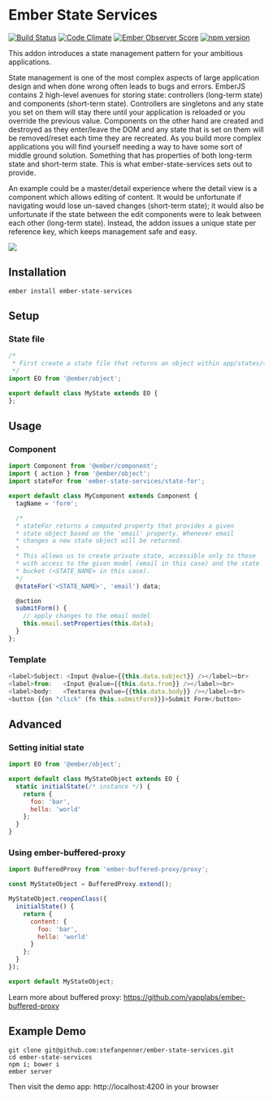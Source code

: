 # Ember State Services

[![Build Status](https://travis-ci.org/stefanpenner/ember-state-services.svg?branch=master)](https://travis-ci.org/stefanpenner/ember-state-services)
[![Code Climate](https://codeclimate.com/github/stefanpenner/ember-state-services/badges/gpa.svg)](https://codeclimate.com/github/stefanpenner/ember-state-services)
[![Ember Observer Score](http://emberobserver.com/badges/ember-state-services.svg)](http://emberobserver.com/addons/ember-state-services)
[![npm version](https://badge.fury.io/js/ember-state-services.svg)](http://badge.fury.io/js/ember-state-services)

This addon introduces a state management pattern for your ambitious applications.

State management is one of the most complex aspects of large application design and when done wrong often leads to bugs and errors. EmberJS contains 2 high-level avenues for storing state: controllers (long-term state) and components (short-term state). Controllers are singletons and any state you set on them will stay there until your application is reloaded or you override the previous value. Components on the other hand are created and destroyed as they enter/leave the DOM and any state that is set on them will be removed/reset each time they are recreated. As you build more complex applications you will find yourself needing a way to have some sort of middle ground solution. Something that has properties of both long-term state and short-term state. This is what ember-state-services sets out to provide.

An example could be a master/detail experience where the detail view is a component which allows editing of content. It would be unfortunate if navigating would lose un-saved changes (short-term state); it would also be unfortunate if the state between the edit components were to leak between each other (long-term state). Instead, the addon issues a unique state per reference key, which keeps management safe and easy.

[![](https://i.vimeocdn.com/video/539171813_640x358.jpg)](https://vimeo.com/141974064)

## Installation

```shell
ember install ember-state-services
```

## Setup

### State file

```js
/*
 * First create a state file that returns an object within app/states/<STATE_NAME>.js
 */
import EO from '@ember/object';

export default class MyState extends EO {
};
```

## Usage

### Component

```js
import Component from '@ember/component';
import { action } from '@ember/object';
import stateFor from 'ember-state-services/state-for';

export default class MyComponent extends Component {
  tagName = 'form';

  /*
  * stateFor returns a computed property that provides a given
  * state object based on the 'email' property. Whenever email
  * changes a new state object will be returned.
  *
  * This allows us to create private state, accessible only to those
  * with access to the given model (email in this case) and the state
  * bucket (<STATE_NAME> in this case).
  */
  @stateFor('<STATE_NAME>', 'email') data;

  @action
  submitForm() {
    // apply changes to the email model
    this.email.setProperties(this.data);
  }
};
```

### Template

```js
<label>Subject: <Input @value={{this.data.subject}} /></label><br>
<label>from:   <Input @value={{this.data.from}} /></label><br>
<label>body:   <Textarea @value={{this.data.body}} /></label><br>
<button {{on "click" (fn this.submitForm)}}>Submit Form</button>
```

## Advanced

### Setting initial state

```js
import EO from '@ember/object';

export default class MyStateObject extends EO {
  static initialState(/* instance */) {
    return {
      foo: 'bar',
      hello: 'world'
    };
  }
}
```

### Using ember-buffered-proxy

```js
import BufferedProxy from 'ember-buffered-proxy/proxy';

const MyStateObject = BufferedProxy.extend();

MyStateObject.reopenClass({
  initialState() {
    return {
      content: {
        foo: 'bar',
        hello: 'world'
      }
    };
  }
});

export default MyStateObject;
```

Learn more about buffered proxy: https://github.com/yapplabs/ember-buffered-proxy

## Example Demo

```
git clone git@github.com:stefanpenner/ember-state-services.git
cd ember-state-services
npm i; bower i
ember server
```

Then visit the demo app: http://localhost:4200 in your browser
